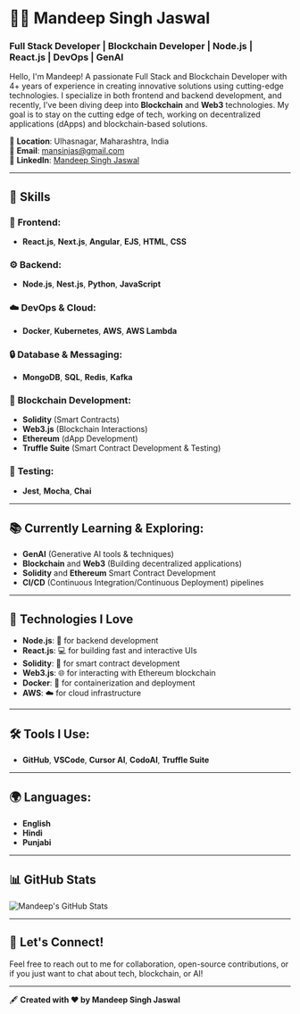 # 👨‍💻 Mandeep Singh Jaswal  
### **Full Stack Developer | Blockchain Developer | Node.js | React.js | DevOps | GenAI**

Hello, I'm Mandeep! A passionate Full Stack and Blockchain Developer with 4+ years of experience in creating innovative solutions using cutting-edge technologies. I specialize in both frontend and backend development, and recently, I've been diving deep into **Blockchain** and **Web3** technologies. My goal is to stay on the cutting edge of tech, working on decentralized applications (dApps) and blockchain-based solutions.

📍 **Location**: Ulhasnagar, Maharashtra, India  
📧 **Email**: mansinjas@gmail.com  
🔗 **LinkedIn**: [Mandeep Singh Jaswal](https://www.linkedin.com/in/mandeep-singh-jaswal-735232216/)

---

## 💼 **Skills**

### 🔧 **Frontend:**
- **React.js**, **Next.js**, **Angular**, **EJS**, **HTML**, **CSS**

### ⚙️ **Backend:**
- **Node.js**, **Nest.js**, **Python**, **JavaScript**

### ☁️ **DevOps & Cloud:**
- **Docker**, **Kubernetes**, **AWS**, **AWS Lambda**

### 🔒 **Database & Messaging:**
- **MongoDB**, **SQL**, **Redis**, **Kafka**

### 🔗 **Blockchain Development:**
- **Solidity** (Smart Contracts)
- **Web3.js** (Blockchain Interactions)
- **Ethereum** (dApp Development)
- **Truffle Suite** (Smart Contract Development & Testing)

### 🧪 **Testing:**
- **Jest**, **Mocha**, **Chai**

---

## 📚 **Currently Learning & Exploring:**
- **GenAI** (Generative AI tools & techniques)
- **Blockchain** and **Web3** (Building decentralized applications)
- **Solidity** and **Ethereum** Smart Contract Development
- **CI/CD** (Continuous Integration/Continuous Deployment) pipelines

---

## 🌟 **Technologies I Love**

- **Node.js**: 🚀 for backend development  
- **React.js**: 💻 for building fast and interactive UIs  
- **Solidity**: 🔗 for smart contract development  
- **Web3.js**: 🌐 for interacting with Ethereum blockchain  
- **Docker**: 🐋 for containerization and deployment  
- **AWS**: ☁️ for cloud infrastructure

---

## 🛠 **Tools I Use:**

- **GitHub**, **VSCode**, **Cursor AI**, **CodoAI**, **Truffle Suite**

---

## 🌍 **Languages**:

- **English**  
- **Hindi**  
- **Punjabi**

---

## 📊 **GitHub Stats**

![Mandeep's GitHub Stats](https://github-readme-stats.vercel.app/api?username=mandeep-singh-jaswal&show_icons=true&hide_title=true&count_private=true&hide=prs&theme=radical)

---

## 🚀 **Let's Connect!**

Feel free to reach out to me for collaboration, open-source contributions, or if you just want to chat about tech, blockchain, or AI!

---

🖋 **Created with ❤️ by Mandeep Singh Jaswal**
